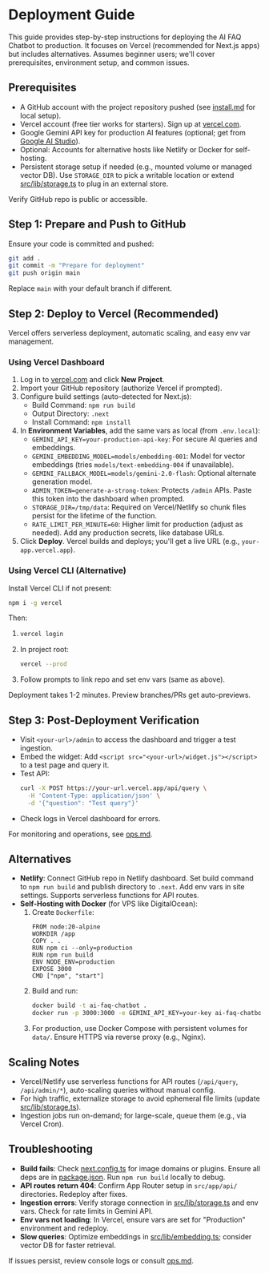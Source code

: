 # Deployment Guide

This guide provides step-by-step instructions for deploying the AI FAQ Chatbot to production. It focuses on Vercel (recommended for Next.js apps) but includes alternatives. Assumes beginner users; we'll cover prerequisites, environment setup, and common issues.

## Prerequisites

- A GitHub account with the project repository pushed (see [install.md](docs/install.md) for local setup).
- Vercel account (free tier works for starters). Sign up at [vercel.com](https://vercel.com).
- Google Gemini API key for production AI features (optional; get from [Google AI Studio](https://aistudio.google.com/app/apikey)).
- Optional: Accounts for alternative hosts like Netlify or Docker for self-hosting.
- Persistent storage setup if needed (e.g., mounted volume or managed vector DB). Use `STORAGE_DIR` to pick a writable location or extend [src/lib/storage.ts](../src/lib/storage.ts) to plug in an external store.

Verify GitHub repo is public or accessible.

## Step 1: Prepare and Push to GitHub

Ensure your code is committed and pushed:
```bash
git add .
git commit -m "Prepare for deployment"
git push origin main
```

Replace `main` with your default branch if different.

## Step 2: Deploy to Vercel (Recommended)

Vercel offers serverless deployment, automatic scaling, and easy env var management.

### Using Vercel Dashboard
1. Log in to [vercel.com](https://vercel.com) and click **New Project**.
2. Import your GitHub repository (authorize Vercel if prompted).
3. Configure build settings (auto-detected for Next.js):
   - Build Command: `npm run build`
   - Output Directory: `.next`
   - Install Command: `npm install`
4. In **Environment Variables**, add the same vars as local (from `.env.local`):
   - `GEMINI_API_KEY=your-production-api-key`: For secure AI queries and embeddings.
   - `GEMINI_EMBEDDING_MODEL=models/embedding-001`: Model for vector embeddings (tries `models/text-embedding-004` if unavailable).
   - `GEMINI_FALLBACK_MODEL=models/gemini-2.0-flash`: Optional alternate generation model.
   - `ADMIN_TOKEN=generate-a-strong-token`: Protects `/admin` APIs. Paste this token into the dashboard when prompted.
   - `STORAGE_DIR=/tmp/data`: Required on Vercel/Netlify so chunk files persist for the lifetime of the function.
   - `RATE_LIMIT_PER_MINUTE=60`: Higher limit for production (adjust as needed).
   Add any production secrets, like database URLs.
5. Click **Deploy**. Vercel builds and deploys; you'll get a live URL (e.g., `your-app.vercel.app`).

### Using Vercel CLI (Alternative)
Install Vercel CLI if not present:
```bash
npm i -g vercel
```
Then:
1. ```bash
   vercel login
   ```
2. In project root:
   ```bash
   vercel --prod
   ```
3. Follow prompts to link repo and set env vars (same as above).

Deployment takes 1-2 minutes. Preview branches/PRs get auto-previews.

## Step 3: Post-Deployment Verification

- Visit `<your-url>/admin` to access the dashboard and trigger a test ingestion.
- Embed the widget: Add `<script src="<your-url>/widget.js"></script>` to a test page and query it.
- Test API: 
  ```bash
  curl -X POST https://your-url.vercel.app/api/query \
    -H 'Content-Type: application/json' \
    -d '{"question": "Test query"}'
  ```
- Check logs in Vercel dashboard for errors.

For monitoring and operations, see [ops.md](docs/ops.md).

## Alternatives

- **Netlify**: Connect GitHub repo in Netlify dashboard. Set build command to `npm run build` and publish directory to `.next`. Add env vars in site settings. Supports serverless functions for API routes.
- **Self-Hosting with Docker** (for VPS like DigitalOcean):
  1. Create `Dockerfile`:
     ```
     FROM node:20-alpine
     WORKDIR /app
     COPY . .
     RUN npm ci --only=production
     RUN npm run build
     ENV NODE_ENV=production
     EXPOSE 3000
     CMD ["npm", "start"]
     ```
  2. Build and run:
     ```bash
     docker build -t ai-faq-chatbot .
     docker run -p 3000:3000 -e GEMINI_API_KEY=your-key ai-faq-chatbot
     ```
  3. For production, use Docker Compose with persistent volumes for `data/`. Ensure HTTPS via reverse proxy (e.g., Nginx).

## Scaling Notes

- Vercel/Netlify use serverless functions for API routes (`/api/query`, `/api/admin/*`), auto-scaling queries without manual config.
- For high traffic, externalize storage to avoid ephemeral file limits (update [src/lib/storage.ts](../src/lib/storage.ts)).
- Ingestion jobs run on-demand; for large-scale, queue them (e.g., via Vercel Cron).

## Troubleshooting

- **Build fails**: Check [next.config.ts](next.config.ts) for image domains or plugins. Ensure all deps are in [package.json](package.json). Run `npm run build` locally to debug.
- **API routes return 404**: Confirm App Router setup in `src/app/api/` directories. Redeploy after fixes.
- **Ingestion errors**: Verify storage connection in [src/lib/storage.ts](../src/lib/storage.ts) and env vars. Check for rate limits in Gemini API.
- **Env vars not loading**: In Vercel, ensure vars are set for "Production" environment and redeploy.
- **Slow queries**: Optimize embeddings in [src/lib/embedding.ts](../src/lib/embedding.ts); consider vector DB for faster retrieval.

If issues persist, review console logs or consult [ops.md](docs/ops.md).

